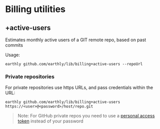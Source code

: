 # Billing utilities
## +active-users
Estimates monthly active users of a GIT remote repo, based on past commits

Usage: 
```
earthly github.com/earthly/lib/billing+active-users --repoUrl
```

### Private repositories
For private repositories use https URLs, and pass credentials within the URL:
```
earthly github.com/earthly/lib/billing+active-users https://<user>@<password>/host/repo.git
```
> Note:
> For GitHub private repos you need to use a [personal access token](https://docs.github.com/en/authentication/keeping-your-account-and-data-secure/creating-a-personal-access-token) instead of your password 
